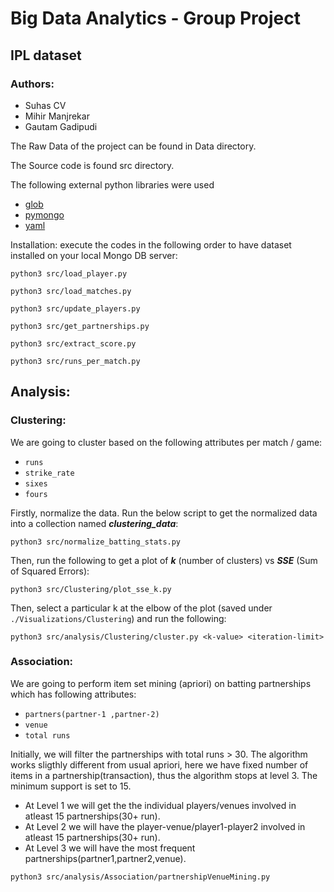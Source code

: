 # Big Data Analytics - Group Project
## IPL dataset
### Authors:
* Suhas CV
* Mihir Manjrekar
* Gautam Gadipudi

The Raw Data of the project can be found in Data directory.

The Source code is found src directory.

The following external python libraries were used 
* [glob](https://pypi.org/project/glob3/)
* [pymongo](https://pypi.org/project/pymongo/)
* [yaml](https://pypi.org/project/PyYAML/)

Installation:
execute the codes in the following order to have dataset installed on your local Mongo DB server:
```
python3 src/load_player.py
```
```
python3 src/load_matches.py
```
```
python3 src/update_players.py
```
```
python3 src/get_partnerships.py
```
```
python3 src/extract_score.py
```
```
python3 src/runs_per_match.py
```

## Analysis:
### Clustering:
We are going to cluster based on the following attributes per match / game:
* `runs`
* `strike_rate`
* `sixes`
* `fours`

Firstly, normalize the data. Run the below script to get the normalized data into a collection named ***clustering_data***:
```
python3 src/normalize_batting_stats.py
```

Then, run the following to get a plot of ***k*** (number of clusters) vs ***SSE*** (Sum of Squared Errors):
```
python3 src/Clustering/plot_sse_k.py
```

Then, select a particular k at the elbow of the plot (saved under `./Visualizations/Clustering`) and run the following:
```
python3 src/analysis/Clustering/cluster.py <k-value> <iteration-limit>
```


### Association:
 We are going to perform item set mining (apriori) on batting partnerships which has following attributes:
 * `partners(partner-1 ,partner-2)`
 * `venue`
 * `total runs`
 
 Initially, we will filter the partnerships with total runs > 30. The algorithm works sligthly different from usual apriori, here we have fixed number of items in a partnership(transaction), thus the algorithm stops at level 3. The minimum support is set to 15.
* At Level 1 we will get the the individual players/venues involved in atleast 15 partnerships(30+ run).
* At Level 2 we will have the player-venue/player1-player2 involved in atleast 15 partnerships(30+ run).
* At Level 3 we will have the most frequent partnerships(partner1,partner2,venue).

```
python3 src/analysis/Association/partnershipVenueMining.py
```
